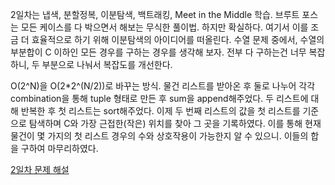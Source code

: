 2일차는 냅색, 분할정복, 이분탐색, 백트래킹, Meet in the Middle 학습.
브루트 포스는 모든 케이스를 다 박으면서 해보는 무식한 풀이법. 하지만 확실하다.
여기서 이를 조금 더 효율적으로 하기 위해 이분탐색의 아이디어를 떠올린다.
수열 문제 중에서, 수열의 부분합이 C 이하인 모든 경우를 구하는 경우를 생각해 보자.
전부 다 구하는건 너무 복잡하니, 두 부분으로 나눠서 복잡도를 개선한다.

O(2^N)을 O(2*2^(N/2))로 바꾸는 방식. 
물건 리스트를 받아온 후 둘로 나누어 각각 combination을 통해 tuple 형태로 만든 후 sum을 append해주었다. 두 리스트에 대해 반복한 후 첫 리스트는 sort해주었다.
이제 두 번째 리스트의 값을 첫 리스트를 기준으로 탐색하며 C와 가장 근접한(작은) 위치를 찾아 그 곳을 기록하였다. 이를 통해 현재 물건이 몇 가지의 첫 리스트 경우의 수와 상호작용이 가능한지 알 수 있으니.
이들의 합을 구하여 마무리하였다.

[2일차 문제 해설](https://github.com/kr-sang/Algorithm-solution/blob/main/day2/Problem1.py)
